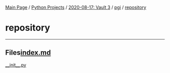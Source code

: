 [Main Page](/) / [Python Projects](/python) / [2020-08-17: Vault 3](2020-08-17_Vault_3) / [pgi](pgi) / [repository](repository)

# repository

-----

## Files[index.md](index.md)

[\_\_init\_\_.py](\_\_init\_\_.py)